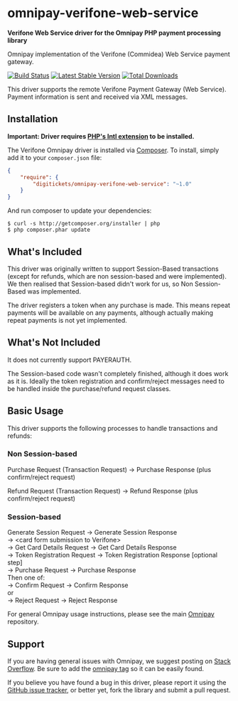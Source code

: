 # omnipay-verifone-web-service

**Verifone Web Service driver for the Omnipay PHP payment processing library**

Omnipay implementation of the Verifone (Commidea) Web Service payment gateway.

[![Build Status](https://travis-ci.org/digitickets/omnipay-verifone-web-service.png?branch=master)](https://travis-ci.org/digitickets/omnipay-verifone-web-service)
[![Latest Stable Version](https://poser.pugx.org/digitickets/omnipay-verifone-web-service/version.png)](https://packagist.org/packages/omnipay/verifone)
[![Total Downloads](https://poser.pugx.org/digitickets/omnipay-verifone-web-service/d/total.png)](https://packagist.org/packages/digitickets/omnipay-verifone-web-service)

This driver supports the remote Verifone Payment Gateway (Web Service). Payment information is sent and received via XML messages.

## Installation

**Important: Driver requires [PHP's Intl extension](http://php.net/manual/en/book.intl.php) to be installed.**

The Verifone Omnipay driver is installed via [Composer](http://getcomposer.org/). To install, simply add it
to your `composer.json` file:

```json
{
    "require": {
        "digitickets/omnipay-verifone-web-service": "~1.0"
    }
}
```

And run composer to update your dependencies:

    $ curl -s http://getcomposer.org/installer | php
    $ php composer.phar update

## What's Included

This driver was originally written to support Session-Based transactions (except for refunds, which are non session-based and were implemented). We then realised that Session-based didn't work for us, so Non Session-Based was implemented.

The driver registers a token when any purchase is made. This means repeat payments will be available on any payments, although actually making repeat payments is not yet implemented.

## What's Not Included

It does not currently support PAYERAUTH.

The Session-based code wasn't completely finished, although it does work as it is. Ideally the token registration and confirm/reject messages need to be handled inside the purchase/refund request classes.

## Basic Usage

This driver supports the following processes to handle transactions and refunds:

### Non Session-based

Purchase Request (Transaction Request) -> Purchase Response (plus confirm/reject request)

Refund Request (Transaction Request) -> Refund Response (plus confirm/reject request)

### Session-based

Generate Session Request -> Generate Session Response\
-> \<card form submission to Verifone>\
-> Get Card Details Request -> Get Card Details Response\
-> Token Registration Request -> Token Registration Response [optional step]\
-> Purchase Request -> Purchase Response\
Then one of:\
-> Confirm Request -> Confirm Response\
or\
-> Reject Request -> Reject Response

For general Omnipay usage instructions, please see the main [Omnipay](https://github.com/omnipay/omnipay)
repository.

## Support

If you are having general issues with Omnipay, we suggest posting on
[Stack Overflow](http://stackoverflow.com/). Be sure to add the
[omnipay tag](http://stackoverflow.com/questions/tagged/omnipay) so it can be easily found.

If you believe you have found a bug in this driver, please report it using the [GitHub issue tracker](https://github.com/digitickets/omnipay-verifone-web-service/issues),
or better yet, fork the library and submit a pull request.
